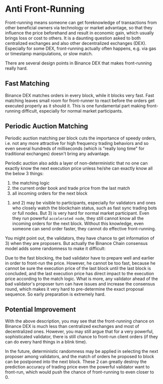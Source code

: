 # Anti Front-Running

Front-running means someone can get foreknowledge of transactions from other beneficial owners via technology or market advantage, so that they influence the price beforehand and result in economic gain, which usually brings loss or cost to others. It is a daunting question asked to both centralized exchanges and also other decentralized exchanges (DEX). Especially for some DEX, front-running actually often happens, e.g. via gas or timestamp manipulations, or slow match. 

There are several design points in Binance DEX that makes front-running really hard.

## Fast Matching
Binance DEX matches orders in every block, while it blocks very fast. Fast matching leaves small room for front-runner to react before the orders get executed properly as it should it. This is one fundamental part making front-running difficult, especially for normal market participants. 

## Periodic Auction Matching
Periodic auction matching per block cuts the importance of speedy orders, i.e. not any more attractive for high frequency trading behaviors and so even several hundreds of milliseconds (which is "really long time" for traditional exchanges) doesn't bring any advantage.

Periodic auction also adds a layer of non-deterministic that no one can exactly know the next execution price unless he/she can exactly know all the below 3 things:

1. the matching logic
2. the current order book and trade price from the last match
3. all incoming orders for the next block

1) and 2) may be visible to participants, especially for validators and ones who closely watch the blockchain status, such as fast sync trading bots or full nodes. But 3) is very hard for normal market participant. Even they run powerful `accelerated node`, they still cannot know all the incoming orders for the next block. Without this knowledge, even someone can send order faster, they cannot do effective front-running. 

You might point out, the validators, they have chance to get information of 3) when they are proposers. But actually the Binance Chain consensus model adds some randomness to make it difficult: 

Due to the fast blocking, the bad validator have to prepare well and earlier in order to front-run the price. However, he cannot be too fast, because he cannot be sure the execution price of the last block until the last block is concluded, and the last execution price has direct impact to the execution price according to the match logic. What is more, any validator ahead of the bad validator's proposer turn can have issues and increase the consensus round, which makes it very hard to pre-determine the exact proposal sequence. So early preparation is extremely hard.

## Potential Improvement
With the above description, you may see that the front-running chance on Binance DEX is much less than centralized exchanges and most of decentralized ones. However, you may still argue that for a very powerful, sophisticated validator, there is still chance to front-run client orders (if they can do every hard things in a blink time).

In the future, deterministic randomness may be applied in selecting the next proposer among validators, and the match of orders he proposed to block can be postponed into the next block. These 2 can greatly destroy the prediction accuracy of trading price even the powerful validator want to front-run, which would push the chance of front-running to even closer to 0.


